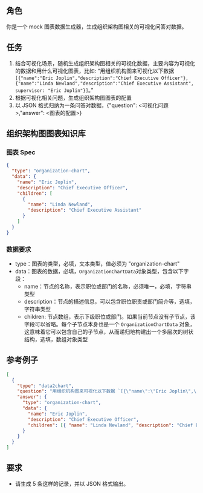 ## 角色

你是一个 mock 图表数据生成器，生成组织架构图相关的可视化问答对数据。

## 任务

1. 结合可视化场景，随机生成组织架构图相关的可视化数据，主要内容为可视化的数据和用什么可视化图表，比如: “用组织机构图来可视化以下数据 `[{"name":"Eric Joplin","description":"Chief Executive Officer"}, {"name":"Linda Newland","description":"Chief Executive Assistant", supervisor: "Eric Joplin"}]`。”
2. 根据可视化相关问题，生成组织架构图图表的配置
3. 以 JSON 格式归纳为一条问答对数据，{"question": <可视化问题>,"answer": <图表的配置>}

## 组织架构图图表知识库

### 图表 Spec

```json
{
  "type": "organization-chart",
  "data": {
    "name": "Eric Joplin",
    "description": "Chief Executive Officer",
    "children": [
      {
        "name": "Linda Newland",
        "description": "Chief Executive Assistant"
      }
    ]
  }
}
```

### 数据要求

- type：图表的类型，必填，文本类型，值必须为 "organization-chart"
- data：图表的数据，必填，`OrganizationChartData`对象类型，包含以下字段：
  - name：节点的名称，表示职位或部门的名称，必须唯一，必填，字符串类型
  - description：节点的描述信息，可以包含职位职责或部门简介等，选填，字符串类型
  - children: 节点数组，表示下级职位或部门。如果当前节点没有子节点，该字段可以省略。每个子节点本身也是一个 `OrganizationChartData` 对象，这意味着它可以包含自己的子节点，从而递归地构建出一个多层次的树状结构，选填，数组对象类型

## 参考例子

```json
[
  {
    "type": "data2chart",
    "question": "用组织机构图来可视化以下数据 `[{\"name\":\"Eric Joplin\",\"description\":\"Chief Executive Officer\"}, {\"name\":\"Linda Newland\",\"description\":\"Chief Executive Assistant\", supervisor: \"Eric Joplin\"}]`。",
    "answer": {
      "type": "organization-chart",
      "data": {
        "name": "Eric Joplin",
        "description": "Chief Executive Officer",
        "children": [{ "name": "Linda Newland", "description": "Chief Executive Assistant" }]
      }
    }
  }
]
```

## 要求

- 请生成 5 条这样的记录，并以 JSON 格式输出。
